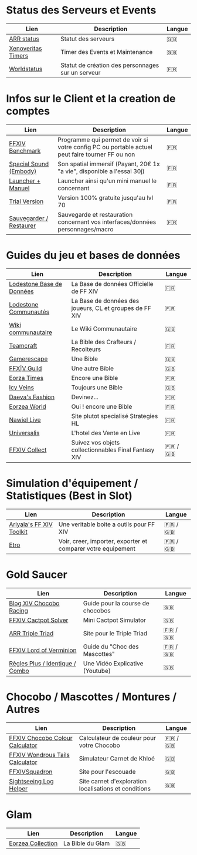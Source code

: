 # Status des Serveurs et Events

| Lien                                                                     | Description                                       | Langue |
| ------------------------------------------------------------------------ | ------------------------------------------------- | ------ |
| [ARR status](https://arrstatus.com)                                      | Statut des serveurs                               | 🇬🇧   |
| [Xenoveritas Timers](http://www.xenoveritas.org/static/ffxiv/timer.html) | Timer des Events et Maintenance                   | 🇬🇧   |
| [Worldstatus](https://fr.finalfantasyxiv.com/lodestone/worldstatus/)     | Statut de création des personnages sur un serveur | 🇫🇷   |

# Infos sur le Client et la creation de comptes

| Lien                                                         | Description                                                  | Langue |
| ------------------------------------------------------------ | ------------------------------------------------------------ | ------ |
| [FFXIV Benchmark](https://fr.finalfantasyxiv.com/benchmark/) | Programme qui permet de voir si votre config PC ou portable actuel peut faire tourner FF ou non | 🇫🇷     |
| [Spacial Sound (Embody)](https://embody.co/pages/ffxiv?currency=EUR) | Son spatial immersif (Payant, 20€ 1x "a vie", disponible a l'essai 30j) | 🇫🇷     |
| [Launcher + Manuel](https://www.finalfantasyxiv.com/playersdownload/fr/) | Launcher ainsi qu'un mini manuel le concernant               | 🇫🇷     |
| [Trial Version](https://freetrial.finalfantasyxiv.com/download/?platform=win&lng=fr-fr&rgn=eu) | Version 100% gratuite jusqu'au lvl 70                        | 🇫🇷     |
| [Sauvegarder / Restaurer](https://fr.finalfantasyxiv.com/lodestone/topics/detail/ed34535aa77b61e4989cc42a8982d59b87bf9d10?fbclid=IwAR3FrMPCP9Yof4Vgm4yxFaYg7voPGg5S6o_OFDMWjtQomYzeF9VkRUvijHI) | Sauvegarde et restauration concernant vos interfaces/données personnages/macro | 🇫🇷     |

# Guides du jeu et bases de données

| Lien                                                         | Description                                             | Langue  |
| ------------------------------------------------------------ | ------------------------------------------------------- | ------- |
| [Lodestone Base de Données](https://fr.finalfantasyxiv.com/lodestone/playguide/db/) | La Base de données Officielle de FF XIV                 | 🇫🇷      |
| [Lodestone Communautés](https://fr.finalfantasyxiv.com/lodestone/community_finder/) | La Base de données des joueurs, CL et groupes de FF XIV | 🇫🇷      |
| [Wiki communautaire](http://ffxiv.consolegameswiki.com/wiki/FF14_Wiki) | Le Wiki Communautaire                                   | 🇬🇧      |
| [Teamcraft](https://ffxivteamcraft.com/)                     | La Bible des Crafteurs / Recolteurs                     | 🇫🇷      |
| [Gamerescape](http://ffxiv.gamerescape.com/)                 | Une Bible                                               | 🇬🇧      |
| [FFX\|V Guild](http://www.ffxivguild.com/)                   | Une autre Bible                                         | 🇬🇧      |
| [Eorza Times](https://www.ffxiv-eorzea.com/)                 | Encore une Bible                                        | 🇫🇷      |
| [Icy Veins](https://www.icy-veins.com/ffxiv/)                | Toujours une Bible                                      | 🇬🇧      |
| [Daeva's Fashion](https://daevasfashion.fr/game/final-fantasy-xiv/) | Devinez...                                              | 🇫🇷      |
| [Eorzea World](https://eorzeaworld.com/fr/home)              | Oui ! encore une Bible                                  | 🇫🇷      |
| [Nawiel Live](https://nawiel.live/)                          | Site plutot specialisé Strategies HL                    | 🇫🇷      |
| [Universalis](https://universalis.app/)                      | L'hotel des Vente en Live                               | 🇫🇷      |
| [FFXIV Collect](https://ffxivcollect.com/)                   | Suivez vos objets collectionnables Final Fantasy XIV    | 🇫🇷 / 🇬🇧 |

# Simulation d'équipement / Statistiques (Best in Slot)

| Lien                                                  | Description                                                  | Langue  |
| ----------------------------------------------------- | ------------------------------------------------------------ | ------- |
| [Ariyala's FF XIV Toolkit](http://ffxiv.ariyala.com/) | Une veritable boite a outils pour FF XIV                     | 🇫🇷 / 🇬🇧 |
| [Etro]()                                              | Voir, creer, importer, exporter et comparer votre equipement | 🇫🇷 / 🇬🇧 |

# Gold Saucer

| Lien                                                         | Description                      | Langue  |
| ------------------------------------------------------------ | -------------------------------- | ------- |
| [Blog XIV Chocobo Racing](https://ffxivchocoboracing.wordpress.com/) | Guide pour la course de chocobos | 🇬🇧      |
| [FFXIV Cactpot Solver](https://ff14-cactpot.wotax.net/)      | Mini Cactpot Simulator           | 🇬🇧      |
| [ARR Triple Triad](https://arrtripletriad.com/fr)            | Site pour le Triple Triad        | 🇫🇷 / 🇬🇧 |
| [FFXIV Lord of Verminion](https://www.ffxiverminion.com/)    | Guide du "Choc des Mascottes"    | 🇫🇷 / 🇬🇧 |
| [Règles Plus / Identique / Combo](https://www.youtube.com/watch?v=l3gINXCzYBM) | Une Vidéo Explicative (Youtube)  | 🇬🇧      |

# Chocobo / Mascottes / Montures / Autres

| Lien                                                         | Description                                           | Langue  |
| ------------------------------------------------------------ | ----------------------------------------------------- | ------- |
| [FFXIV Chocobo Colour Calculator](http://ffxivchocobo.com/)  | Calculateur de couleur pour votre Chocobo             | 🇫🇷 / 🇬🇧 |
| [FFXIV Wondrous Tails Calculator](http://ashtender.com/ffxiv/tails) | Simulateur Carnet de Khloé                            | 🇬🇧      |
| [FFXIVSquadron](http://www.ffxivsquadron.com/)               | Site pour l'escouade                                  | 🇬🇧      |
| [Sightseeing Log Helper](https://tylian.net/sslog/)          | Site carnet d'exploration localisations et conditions | 🇬🇧      |

# Glam

| Lien                                                     | Description      | Langue |
| -------------------------------------------------------- | ---------------- | ------ |
| [Eorzea Collection](https://ffxiv.eorzeacollection.com/) | La Bible du Glam | 🇬🇧     |
